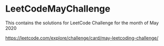 # LeetCodeMayChallenge

This contains the solutions for LeetCode Challenge for the month of May 2020

https://leetcode.com/explore/challenge/card/may-leetcoding-challenge/
